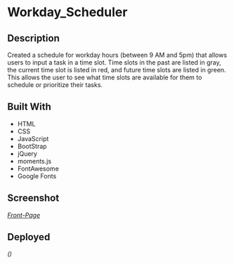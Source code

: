# Workday_Scheduler

## Description

Created a schedule for workday hours (between 9 AM and 5pm) that allows users to input a task in a time slot. Time slots in the past are listed in gray, the current time slot is listed in red, and future time slots are listed in green. This allows the user to see what time slots are available for them to schedule or prioritize their tasks.

## Built With

- HTML
- CSS
- JavaScript
- BootStrap
- jQuery
- moments.js
- FontAwesome
- Google Fonts

## Screenshot

*[Front-Page]()*

## Deployed

*()*
